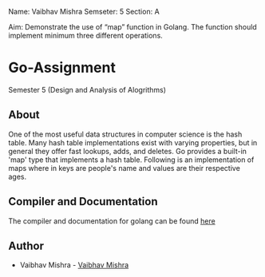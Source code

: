Name: Vaibhav Mishra
Semseter: 5 Section: A

Aim: Demonstrate the use of “map” function in Golang. The function should implement minimum three different operations.

# Go-Assignment
Semester 5 (Design and Analysis of Alogrithms)

## About
One of the most useful data structures in computer science is the hash table. Many hash table implementations exist with varying properties, but in general they offer fast lookups, adds, and deletes. Go provides a built-in 'map' type that implements a hash table. Following is an implementation of maps where in keys are people's name and values are their respective ages.

## Compiler and Documentation
The compiler and documentation for golang can be found <a href="https://golang.org/">here</a>

## Author
- Vaibhav Mishra - [Vaibhav Mishra](https://github.com/VaibsM)
